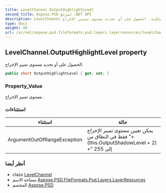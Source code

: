 ```yaml
---
title: LevelChannel.OutputHighlightLevel
second_title: Aspose.PSD لمرجع .NET API
description: LevelChannel ملكية. الحصول على أو تحديد مستوى تمييز الإخراج.
type: docs
weight: 40
url: /ar/net/aspose.psd.fileformats.psd.layers.layerresources/levelchannel/outputhighlightlevel/
---
```

## LevelChannel.OutputHighlightLevel property

الحصول على أو تحديد مستوى تمييز الإخراج.

```csharp
public short OutputHighlightLevel { get; set; }
```

### Property_Value

مستوى تمييز الإخراج .

### استثناءات

| استثناء | حالة |
| --- | --- |
| ArgumentOutOfRangeException | يمكن تعيين مستوى تمييز الإخراج فقط في النطاق من "+ (this.OutputShadowLevel + 2) +" إلى 255 |

### أنظر أيضا

* class [LevelChannel](../)
* مساحة الاسم [Aspose.PSD.FileFormats.Psd.Layers.LayerResources](../../levelchannel/)
* المجسم [Aspose.PSD](../../../)



